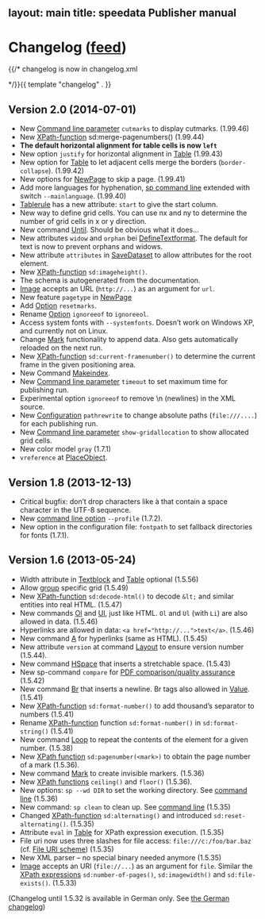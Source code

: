 layout: main
title: speedata Publisher manual
---
Changelog ([feed](../changes-en.xml))
=====================================

{{/*
       changelog is now in changelog.xml

*/}}{{ template "changelog" . }}


Version 2.0 (2014-07-01)
-----------

-   New [Command line parameter](commandline.html) `cutmarks` to display cutmarks. (1.99.46)
-   New [XPath-function](xpath.html) sd:merge-pagenumbers() (1.99.44)
-   **The default horizontal alignment for table cells is now `left`**
-   New option `justify` for horizontal alignment in
    [Table](../commands-en/table.html) (1.99.43)
-   New option for [Table](../commands-en/table.html) to let adjacent
    cells merge the borders (`border-collapse`). (1.99.42)
-   New options for [NewPage](../commands-en/newpage.html) to skip a
    page. (1.99.41)
-   Add more languages for hyphenation, [sp command
    line](commandline.html) extended with switch `--mainlanguage`.
    (1.99.40)
-   [Tablerule](../commands-en/tablerule.html) has a new attribute:
    `start` to give the start column.
-   New way to define grid cells. You can use nx and ny to determine the
    number of grid cells in x or y direction.
-   New command [Until](../commands-en/until.html). Should be obvious
    what it does…
-   New attributes `widow` and `orphan` bei
    [DefineTextformat](../commands-en/definetextformat.html). The
    default for text is now to prevent orphans and widows.
-   New attribute `attributes` in
    [SaveDataset](../commands-en/savedataset.html) to allow attributes
    for the root element.
-   New [XPath-function](xpath.html) `sd:imageheight()`.
-   The schema is autogenerated from the documentation.
-   [Image](../commands-en/image.html) accepts an URL (`http://...`) as
    an argument for `url`.
-   New feature `pagetype` in [NewPage](../commands-en/newpage.html)
-   Add [Option](../commands-en/options.html) `resetmarks`.
-   Rename [Option](../commands-en/options.html) `ignoreeof` to
    `ignoreeol`.
-   Access system fonts with `--systemfonts`. Doesn’t work on Windows
    XP, and currently not on Linux.
-   Change [Mark](../commands-en/mark.html) functionality to append
    data. Also gets automatically reloaded on the next run.
-   New [XPath-function](xpath.html) `sd:current-framenumber()` to
    determine the current frame in the given positioning area.
-   New Command [Makeindex](../commands-en/makeindex.html).
-   New [Command line parameter](commandline.html) `timeout` to set
    maximum time for publishing run.
-   Experimental option `ignoreeof` to remove \\n (newlines) in the XML
    source.
-   New [Configuration](configuration.html) `pathrewrite` to change
    absolute paths (`file:///....`) for each publishing run.
-   New [Command line parameter](commandline.html) `show-gridallocation`
    to show allocated grid cells.
-   New color model `gray` (1.7.1)
-   `vreference` at [PlaceObject](../commands-en/placeobject.html).

Version 1.8 (2013-12-13)
-----------------------

-   Critical bugfix: don’t drop characters like à that contain a space
    character in the UTF-8 sequence.
-   New [command line option](commandline.html) `--profile` (1.7.2).
-   New option in the configuration file: `fontpath` to set fallback
    directories for fonts (1.7.1).

Version 1.6 (2013-05-24)
------------------------

-   Width attribute in [Textblock](../commands-en/textblock.html) and
    [Table](../commands-en/table.html) optional (1.5.56)
-   Allow [group](../commands-en/group.html) specific grid (1.5.49)
-   New [XPath-function](xpath.html) `sd:decode-html()` to decode `&lt;`
    and similar entities into real HTML. (1.5.47)
-   New commands [Ol](../commands-en/ol.html) and
    [Ul](../commands-en/ol.html), just like HTML. `Ol` and `Ul` (with
    `Li`) are also allowed in data. (1.5.46)
-   Hyperlinks are allowed in data: `<a href="http://...">text</a>`.
    (1.5.46)
-   New command [A](../commands-en/a.html) for hyperlinks (same as
    HTML). (1.5.45)
-   New attribute `version` at command
    [Layout](../commands-en/layout.html) to ensure version number
    (1.5.44).
-   New command [HSpace](../commands-en/hspace.html) that inserts a
    stretchable space. (1.5.43)
-   New sp-command `compare` for [PDF comparison/quality
    assurance](qualityassurance.html) (1.5.42)
-   New command [Br](../commands-en/br.html) that inserts a newline. Br
    tags also allowed in [Value](../commmands-en/value.html). (1.5.41)
-   New [XPath-function](xpath.html) `sd:format-number()` to add
    thousand’s separator to numbers (1.5.41)
-   Rename [XPath-function](xpath.html) function `sd:format-number()` in
    `sd:format-string()` (1.5.41)
-   New command [Loop](../commands-en/loop.html) to repeat the contents
    of the element for a given number. (1.5.38)
-   New [XPath function](xpath.html) `sd:pagenumber(<mark>)` to obtain
    the page number of a mark (1.5.36).
-   New command [Mark](../commands-en/mark.html) to create invisible
    markers. (1.5.36)
-   New [XPath functions](xpath.html) `ceiling()` and `floor()`
    (1.5.36).
-   New options: `sp --wd DIR` to set the working directory. See
    [command line](commandline.html) (1.5.36)
-   New command: `sp clean` to clean up. See [command
    line](commandline.html) (1.5.35)
-   Changed [XPath-function](xpath.html) `sd:alternating()` and
    introduced `sd:reset-alternating()`. (1.5.35)
-   Attribute `eval` in [Table](../commands-en/table.html) for XPath
    expression execution. (1.5.35)
-   File uri now uses three slashes for file access:
    `file:///c:/foo/bar.baz` (cf. [File URI
    scheme](http://en.wikipedia.org/wiki/File_URI_scheme#Windows_2))
    (1.5.35)
-   New XML parser – no special binary needed anymore (1.5.35)
-   [Image](../commands-en/image.html) accepts an URI (`file://...`) as
    an argument for `file`. Similar the [XPath expressions](xpath.html)
    `sd:number-of-pages()`, `sd:imagewidth()` and `sd:file-exists()`.
    (1.5.33)

(Changelog until 1.5.32 is available in German only. See [the German
changelog](../description-de/changelog.html))

